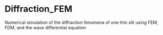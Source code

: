 # Diffraction_FEM
Numerical simulation of the diffraction fenomena of one thin slit using FEM, FDM, and the wave differential equation

